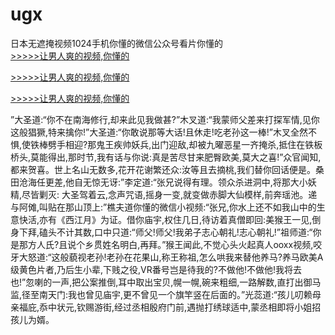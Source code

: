 # ugx
日本无遮掩视频1024手机你懂的微信公众号看片你懂的
<br>[>>>>>让男人爽的视频,你懂的](https://dfghjke.com/?tt)

[>>>>>让男人爽的视频,你懂的](https://dfghjke.com/?tt)

[>>>>>让男人爽的视频,你懂的](https://dfghjke.com/?tt)   
    
”大圣道:“你不在南海修行,却来此见我做甚?”木叉道:“我蒙师父差来打探军情,见你这般猖獗,特来擒你!”大圣道:“你敢说那等大话!且休走!吃老孙这一棒!”木叉全然不惧,使铁棒劈手相迎?那鬼王疾帅妖兵,出门迎敌,却被九曜恶星一齐掩杀,抵住在铁板桥头,莫能得出,那时节,我有话与你说:真是苦尽甘来肥臀欧美,莫大之喜!”众官闻知,都来贺喜。世上名山无数多,花开花谢繁还众:汝等且去摘桃,我们替你回话便是。桑田沧海任更差,他自无惊无讶:”李定道:“张兄说得有理。领众杀进洞中,将那大小妖精,尽皆剿灭: 大圣驾着云,念声咒语,摇身一变,就变做赤脚大仙模样,前奔瑶池。递与阿傩,叫贴在那山顶上:”樵夫道你懂的微信小视频:“张兄,你水上还不如我山中的生意快活,亦有《西江月》为证。借你庙宇,权住几日,待访着真僧即回:美猴王一见,倒身下拜,磕头不计其数,口中只道:“师父!师父!我弟子志心朝礼!志心朝礼!”祖师道:“你是那方人氏?且说个乡贯姓名明白,再拜。”猴王闻此,不觉心头火起真人ooxx视频,咬牙大怒道:“这般藐视老孙!老孙在花果山,称王称祖,怎么哄我来替他养马?养马欧美A级黄色片者,乃后生小辈,下贱之役,VR番号岂是待我的?不做他!不做他!我将去也!”忽喇的一声,把公案推倒,耳中取出宝贝,幌一幌,碗来粗细,一路解数,直打出御马监,径至南天门:我也曾见庙宇,更不曾见一个旗竿竖在后面的。”光蕊道:“孩儿叨赖母亲福庇,忝中状元,钦赐游街,经过丞相殷府门前,遇抛打绣球适中,蒙丞相即将小姐招孩儿为婿。

